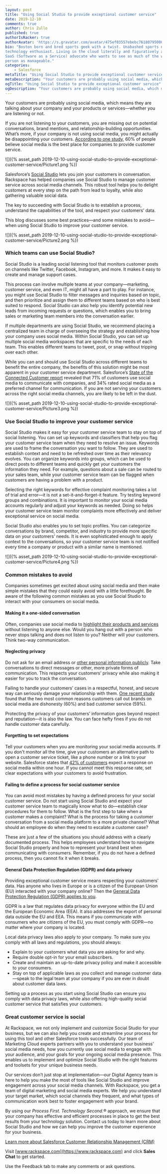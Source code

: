 ```yaml
---
layout: post
title: "Using Social Studio to provide exceptional customer service"
date: 2019-12-10
comments: true
author: Chris Zullo
published: true
authorIsRacker: true
authorAvatar: 'https://s.gravatar.com/avatar/475ef03557ebebc76180795000996012'
bio: "Boston born and bred sports geek with a twist. Unabashed sports nut and
technology enthusiast. Living in the cloud literally and figuratively as a
SaaS (Software as a Service) advocate who wants to see as much of the world in
person as manageable."
categories:
    - Salesforce
metaTitle: "Using Social Studio to provide exceptional customer service"
metaDescription: "Your customers are probably using social media, which means they are talking about your company and your products or services&mdash;whether you are listening or not."
ogTitle: "Using Social Studio to provide exceptional customer service"
ogDescription: "Your customers are probably using social media, which means they are talking about your company and your products or services&mdash;whether you are listening or not."
---
```


Your customers are probably using social media, which means they are talking
about your company and your products or services&mdash;whether you are listening
or not.

If you are not listening to your customers, you are missing out on potential
conversations, brand mentions, and relationship-building opportunities. What’s
more, if your company is not using social media, you might actually be
disappointing your customers.
[According to one study](https://www.adweek.com/digital/trust-in-social-media-platforms-is-eroding-and-brands-have-a-lot-to-lose/),
60% of people believe social media is the best place for companies to provide
customer service.

<!--more-->

![]({% asset_path 2019-12-10-using-social-studio-to-provide-exceptional-customer-service/Picture1.png %})

Salesforce’s [Social Studio](https://www.salesforce.com/products/service-cloud/features/social-customer-service/)
lets you join your customers in conversation. Rackspace has helped companies
use Social Studio to manage customer service across social media channels. This
robust tool helps you to delight customers at every step on the path from lead
to loyalty, while also gathering valuable social data.

The key to succeeding with Social Studio is to establish a process, understand
the capabilities of the tool, and respect your customers’ data.

This blog discusses some best practices&mdash;and some mistakes to
avoid&mdash;when using Social Studio to improve your customer service.

![]({% asset_path 2019-12-10-using-social-studio-to-provide-exceptional-customer-service/Picture2.png %})

### Which teams can use Social Studio?

Social Studio is a leading social listening tool that monitors customer posts
on channels like Twitter, Facebook, Instagram, and more. It makes it easy to
create and manage support cases.

This process can involve multiple teams at your company&mdash;marketing, customer
service, and even IT, might all have a part to play. For instance, you might
use Social Studio to filter messages and inquiries based on topic, and then
prioritize and assign them to different teams based on who is best suited to
respond. Social Studio can also help you identify potential new leads from
incoming requests or questions, which enables you to bring sales or marketing
team members into the conversation earlier.

If multiple departments are using Social Studio, we recommend placing a
centralized team in charge of overseeing the strategy and establishing how your
company uses social media. Within Social Studio, you can set up multiple social
media workspaces that are specific to the needs of each team. This enables
different teams to tweet, post, or snap without tripping over each other.

While you can and should use Social Studio across different teams to benefit
the entire company, the benefits of this solution might be most apparent in your
customer service department. Salesforce’s
[State of the Connected Customer report](https://www.salesforce.com/form/conf/state-of-the-connected-customer-2nd-edition/)
revealed that 71% of customers use social media to communicate with companies,
and 34% rated social media as a preferred channel for communication. If you are
not serving your customers across the right social media channels, you are likely
to be left in the dust.

![]({% asset_path 2019-12-10-using-social-studio-to-provide-exceptional-customer-service/Picture3.png %})


### Use Social Studio to improve your customer service

Social Studio makes it easy for your customer service team to stay on top of
social listening. You can set up keywords and classifiers that help you flag your
customer service team when they need to resolve an issue. Keywords are used to
frame the conversation you want to follow. They are used to establish context
and need to be refreshed over time as their relevancy evolves. You can organize
keywords into groups, which can be used to direct posts to different teams and
quickly get your customers the information they need. For example, questions
about a sale can be routed to your sales team, while your customer service team
can be flagged when customers are having a problem with a product.

Selecting the right keywords for effective complaint monitoring takes a lot of
trial and error&mdash;it is not a set-it-and-forget-it feature. Try testing
keyword groups and combinations. It is important to monitor your social media
accounts regularly and adjust your keywords as needed. Doing so helps your
customer service team monitor complaints more effectively and deliver exceptional
service on social media.

Social Studio also enables you to set topic profiles. You can categorize
conversations by brand, competitor, and industry to provide more specific data
on your customers’ needs. It is even sophisticated enough to apply context to
the conversations, so your customer service team is not notified every time a
company or product with a similar name is mentioned.

![]({% asset_path 2019-12-10-using-social-studio-to-provide-exceptional-customer-service/Picture4.png %})

### Common mistakes to avoid

Companies sometimes get excited about using social media and then make simple
mistakes that they could easily avoid with a little forethought. Be aware of the
following common mistakes as you use Social Studio to interact with your consumers
on social media.

#### Making it a one-sided conversation

Often, companies use social media to [highlight their products and services](https://www.huffpost.com/entry/4-ways-you-are-sabotaging-your-business-on-social-media_b_596550e0e4b0911162fc2fa9) without listening to anyone else. Would you hang out with a person who never stops talking and does not listen to you? Neither will your customers. Think two-way communication.

#### Neglecting privacy

Do not ask for an email address or [other personal information publicly](https://www.theverge.com/2018/7/19/17591732/british-airways-gdpr-compliance-twitter-personal-data-security). Take conversations to direct messages or other, more private forms of communication. This respects your customers’ privacy while also making it easier for you to track the conversation.

Failing to handle your customers’ cases in a respectful, honest, and secure way
can seriously damage your relationship with them.
[One recent study](https://www.fastcompany.com/40456895/hey-brands-heres-why-people-call-you-out-on-social-media)
found that the two most common reasons customers call out brands on social media
are dishonesty (60%) and bad customer service (59%).

Protecting the privacy of your customers’ information goes beyond respect and
reputation&mdash;it is also the law. You can face hefty fines if you do not
handle customer data carefully.

#### Forgetting to set expectations

Tell your customers when you are monitoring your social media accounts. If you
don't monitor all the time, give your customers an alternative path to open a
customer service ticket, like a phone number or a link to your website. Salesforce
states that [42% of customers](https://www.salesforce.com/blog/2017/03/respond-social-media-complaints.html)
expect a response on social media within one hour. If you cannot meet this
response rate, set clear expectations with your customers to avoid frustration.

#### Failing to define a process for social customer service

You can avoid most mistakes by having a defined process for your social customer
service. Do not start using Social Studio and expect your customer service team
to magically know what to do&mdash;establish clear procedures for them to follow.
What is the first step to take when a customer makes a complaint? What is the
process for taking a customer conversation from a social media platform to a more
private channel? What should an employee do when they need to escalate a customer
case?

These are just a few of the situations you should address with a clearly
documented process. This helps employees understand how to navigate Social Studio
properly and how to represent your brand best when communicating with consumers.
Remember, if you do not have a defined process, then you cannot fix it when it
breaks.

#### General Data Protection Regulation (GDPR) and data privacy

Providing exceptional customer service means respecting your customers’ data.
Has anyone who lives in Europe or is a citizen of the European Union (EU)
interacted with your company online? Then the
[General Data Protection Regulation (GDPR) applies to you](https://fortune.com/2018/05/24/the-gdpr-is-in-effect-should-u-s-companies-be-afraid/).

GDPR is a law that regulates data privacy for everyone within the EU and the
European Economic Area (EEA). It also addresses the export of personal data
outside the EU and EEA. This means if you communicate with consumers who are
citizens of the EU, you must comply with GDPR&mdash;no matter where your company
is located.

Local data privacy laws also apply to your company. To make sure you comply with
all laws and regulations, you should always:

- Explain to your customers what data you are asking for and why.
- Require double opt-in for your email subscribers.
- Create and maintain an up-to-date privacy policy and make it accessible to
  your consumers.
- Stay on top of applicable laws as you collect and manage customer
  data&mdash;speak to the legal team at your company if you are ever in doubt
  about customer data laws.

Setting up a process as you start using Social Studio can ensure you comply with
data privacy laws, while also offering high-quality social customer service that
satisfies your customers.

### Great customer service is social

At Rackspace, we not only implement and customize Social Studio for your business,
but we can also help you create and streamline your process for using this tool
and other Salesforce tools successfully. Our team of Marketing Cloud experts
partners with you to understand your business’ social media needs, how you
currently use social media to engage with your audience, and your goals for your
ongoing social media presence. This enables us to implement and optimize Social
Studio with the right features and toolsets for your unique business needs.

Our services don’t just stop at implementation&mdash;our Digital Agency team is
here to help you make the most of tools like Social Studio and improve engagement
across your social media channels. With Rackspace, you get a team of digital
marketing and social media experts. We help you understand your target market,
which social channels they frequent, and what types of communication work best
to foster engagement with your brand.

By using our *Process First. Technology Second.*&reg; approach, we ensure that
your company has effective and efficient processes in place to get the best
results from your technology solution. Contact us today to learn more about
Social Studio and how we can help you improve the customer experience for your
business.

<a class="cta teal" id="cta" href="https://www.rackspace.com/salesforce">Learn more about Salesforce Customer Relationship Management (CRM)</a>

Visit [www.rackspace.com](https://www.rackspace.com) and click **Sales Chat**
to get started.

Use the Feedback tab to make any comments or ask questions.
